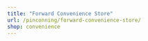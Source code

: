 ```yaml
---
title: "Forward Convenience Store"
url: /pinconning/forward-convenience-store/
shop: convenience
---
```

